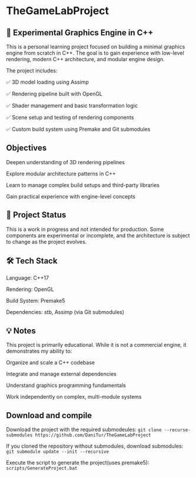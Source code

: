 # TheGameLabProject

## 🚧 Experimental Graphics Engine in C++
This is a personal learning project focused on building a minimal graphics engine from scratch in C++. The goal is to gain experience with low-level rendering, modern C++ architecture, and modular engine design.

The project includes:

✅ 3D model loading using Assimp

✅ Rendering pipeline built with OpenGL

✅ Shader management and basic transformation logic

✅ Scene setup and testing of rendering components

✅ Custom build system using Premake and Git submodules

## Objectives
Deepen understanding of 3D rendering pipelines

Explore modular architecture patterns in C++

Learn to manage complex build setups and third-party libraries

Gain practical experience with engine-level concepts

## 🧪 Project Status
This is a work in progress and not intended for production.
Some components are experimental or incomplete, and the architecture is subject to change as the project evolves.

## 🛠️ Tech Stack
Language: C++17

Rendering: OpenGL

Build System: Premake5

Dependencies: stb, Assimp (via Git submodules)

## 💡 Notes
This project is primarily educational. While it is not a commercial engine, it demonstrates my ability to:

Organize and scale a C++ codebase

Integrate and manage external dependencies

Understand graphics programming fundamentals

Work independently on complex, multi-module systems

## Download and compile

Download the project with the required submodeules:
``
git clone --recurse-submodules https://github.com/DaniTur/TheGameLabProject
``

If you cloned the repository without submodules, download submodules:
``
git submodule update --init --recursive
``

Execute the script to generate the project(uses premake5):
``
scripts/GenerateProject.bat
``
